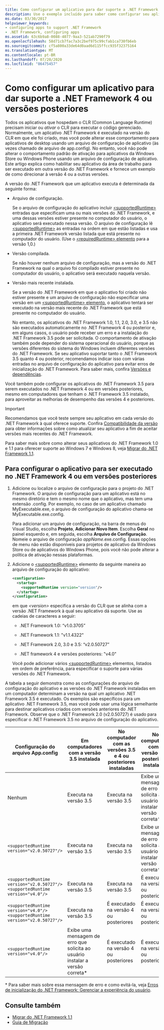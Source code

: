 ```yaml
---
title: Como configurar um aplicativo para dar suporte a .NET Framework 4 ou versões posteriores
description: Use o exemplo incluído para saber como configurar seu aplicativo de área de trabalho para dar suporte ao .NET Framework 4 ou posterior.
ms.date: 03/30/2017
helpviewer_keywords:
- configuring apps to support .NET Framework
- .NET Framework, configuring apps
ms.assetid: 63c6b9a8-0088-4077-9aa3-521ab7290f79
ms.openlocfilehash: 58d71cb7fac7a3c2bef975c99cfab1ca730fb6eb
ms.sourcegitcommit: cf5a800a33de64d0aad6d115ffcc935f32375164
ms.translationtype: MT
ms.contentlocale: pt-BR
ms.lasthandoff: 07/20/2020
ms.locfileid: "86475457"
---
```

# <a name="how-to-configure-an-app-to-support-net-framework-4-or-later-versions"></a>Como configurar um aplicativo para dar suporte a .NET Framework 4 ou versões posteriores

Todos os aplicativos que hospedam o CLR (Common Language Runtime) precisam iniciar ou *ativar* o CLR para executar o código gerenciado. Normalmente, um aplicativo .NET Framework é executado na versão do CLR em que ele foi criado, mas você pode alterar esse comportamento para aplicativos de desktop usando um arquivo de configuração de aplicativo (às vezes chamado de arquivo de app.config). No entanto, você não pode alterar o comportamento padrão de ativação para aplicativos da Windows Store ou Windows Phone usando um arquivo de configuração de aplicativo. Este artigo explica como habilitar seu aplicativo da área de trabalho para ser executado em outra versão do .NET Framework e fornece um exemplo de como direcionar à versão 4 ou a outras versões.

 A versão do .NET Framework que um aplicativo executa é determinada da seguinte forma:

- Arquivo de configuração.

     Se o arquivo de configuração do aplicativo incluir [\<supportedRuntime>](../configure-apps/file-schema/startup/supportedruntime-element.md) entradas que especificam uma ou mais versões do .NET Framework, e uma dessas versões estiver presente no computador do usuário, o aplicativo será executado nessa versão. O arquivo de configuração lê [\<supportedRuntime>](../configure-apps/file-schema/startup/supportedruntime-element.md) as entradas na ordem em que estão listadas e usa a primeira .NET Framework versão listada que está presente no computador do usuário. (Use o [ \<requiredRuntime> elemento](../configure-apps/file-schema/startup/requiredruntime-element.md) para a versão 1,0.)

- Versão compilada.

     Se não houver nenhum arquivo de configuração, mas a versão do .NET Framework na qual o arquivo foi compilado estiver presente no computador do usuário, o aplicativo será executado naquela versão.

- Versão mais recente instalada.

     Se a versão do .NET Framework em que o aplicativo foi criado não estiver presente e um arquivo de configuração não especificar uma versão em um [ \<supportedRuntime> elemento](../configure-apps/file-schema/startup/supportedruntime-element.md), o aplicativo tentará ser executado na versão mais recente do .NET Framework que está presente no computador do usuário.

     No entanto, os aplicativos do .NET Framework 1.0, 1.1, 2.0, 3.0, e 3.5 não são executados automaticamente no .NET Framework 4 ou posterior e, em alguns casos, o usuário pode receber um erro e a instalação do .NET Framework 3.5 pode ser solicitada. O comportamento de ativação também pode depender do sistema operacional do usuário, porque as versões diferentes do sistema do Windows incluem diferentes versões do .NET Framework. Se seu aplicativo suportar tanto o .NET Framework 3.5 quanto 4 ou posterior, recomendamos indicar isso com várias entradas no arquivo de configuração do aplicativo para evitar erros de inicialização do .NET Framework. Para saber mais, confira [Versões e dependências](versions-and-dependencies.md).

 Você também pode configurar os aplicativos do .NET Framework 3.5 para serem executados no .NET Framework 4 ou em versões posteriores, mesmo em computadores que tenham o .NET Framework 3.5 instalado, para aproveitar as melhorias de desempenho das versões 4 e posteriores.

> [!IMPORTANT]
> Recomendamos que você teste sempre seu aplicativo em cada versão do .NET Framework à qual oferece suporte. Confira [Compatibilidade da versão](version-compatibility.md) para obter informações sobre como atualizar seu aplicativo a fim de aceitar versões mais recentes do .NET Framework.

 Para saber mais sobre como alterar seus aplicativos do .NET Framework 1.0 e 1.1 para oferecer suporte ao Windows 7 e Windows 8, veja [Migrar do .NET Framework 1.1](migrating-from-the-net-framework-1-1.md).

## <a name="to-configure-your-app-to-run-on-the-net-framework-4-or-later-versions"></a>Para configurar o aplicativo para ser executado no .NET Framework 4 ou em versões posteriores

1. Adicione ou localize o arquivo de configuração para o projeto do .NET Framework. O arquivo de configuração para um aplicativo está no mesmo diretório e tem o mesmo nome que o aplicativo, mas tem uma extensão .config. Por exemplo, no caso de um aplicativo chamado MyExecutable.exe, o arquivo de configuração do aplicativo chama-se MyExecutable.exe.config.

     Para adicionar um arquivo de configuração, na barra de menus do Visual Studio, escolha **Projeto**, **Adicionar Novo Item**. Escolha **Geral** no painel esquerdo e, em seguida, escolha **Arquivo de Configuração**. Nomeie o arquivo de configuração *appName*.exe.config. Essas opções de menu não estão disponíveis para projetos de aplicativo da Windows Store ou de aplicativos do Windows Phone, pois você não pode alterar a política de ativação nessas plataformas.

2. Adicione o [\<supportedRuntime>](../configure-apps/file-schema/startup/supportedruntime-element.md) elemento da seguinte maneira ao arquivo de configuração do aplicativo:

    ```xml
    <configuration>
      <startup>
        <supportedRuntime version="version"/>
      </startup>
    </configuration>
    ```

     em que *\<version>* especifica a versão do CLR que se alinha com a versão .NET Framework à qual seu aplicativo dá suporte. Use as cadeias de caracteres a seguir:

    - .NET Framework 1.0: “v1.0.3705”

    - .NET Framework 1.1: "v1.1.4322"

    - .NET Framework 2.0, 3.0 e 3.5: “v2.0.50727”

    - .NET framework 4 e versões posteriores: "v4.0"

     Você pode adicionar vários [\<supportedRuntime>](../configure-apps/file-schema/startup/supportedruntime-element.md) elementos, listados em ordem de preferência, para especificar o suporte para várias versões do .NET Framework.

 A tabela a seguir demonstra como as configurações do arquivo de configuração do aplicativo e as versões do .NET Framework instaladas em um computador determinam a versão na qual um aplicativo .NET Framework 3.5 é executado. Os exemplos são específicos para um aplicativo .NET Framework 3.5, mas você pode usar uma lógica semelhante para destinar aplicativos criados com versões anteriores do .NET Framework. Observe que o .NET Framework 2.0 (v2.0.50727) é usado para especificar o .NET Framework 3.5 no arquivo de configuração do aplicativo.

|Configuração do arquivo App.config|Em computadores com a versão 3.5 instalada|No computador com as versões 3.5 e 4 ou posteriores instaladas|No computador com a versão 4 ou posteriores instaladas|
|-|-|-|-|
|Nenhum|Executa na versão 3.5|Executa na versão 3.5|Exibe uma mensagem de erro que solicita ao usuário instalar a versão correta*|
|`<supportedRuntime version="v2.0.50727"/>`|Executa na versão 3.5|Executa na versão 3.5|Exibe uma mensagem de erro que solicita ao usuário instalar a versão correta*|
|`<supportedRuntime version="v2.0.50727"/>` <br /> `<supportedRuntime version="v4.0"/>`|Executa na versão 3.5|Executa na versão 3.5|É executado na versão 4 ou posteriores|
|`<supportedRuntime version="v4.0"/>` <br /> `<supportedRuntime version="v2.0.50727"/>`|Executa na versão 3.5|É executado na versão 4 ou posteriores|É executado na versão 4 ou posteriores|
|`<supportedRuntime version="v4.0"/>`|Exibe uma mensagem de erro que solicita ao usuário instalar a versão correta*|É executado na versão 4 ou posteriores|É executado na versão 4 ou posteriores|

 \* Para saber mais sobre essa mensagem de erro e como evitá-la, veja [Erros de inicialização do .NET Framework: Gerenciar a experiência do usuário](../deployment/initialization-errors-managing-the-user-experience.md).

## <a name="see-also"></a>Consulte também

- [Migrar do .NET Framework 1.1](migrating-from-the-net-framework-1-1.md)
- [Guia de Migração](index.md)
